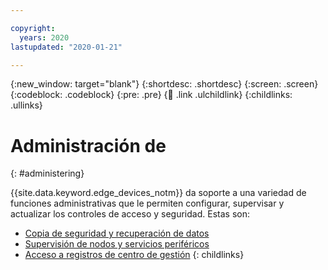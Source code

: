 ```yaml
---

copyright:
  years: 2020
lastupdated: "2020-01-21"

---
```


{:new_window: target="blank"}
{:shortdesc: .shortdesc}
{:screen: .screen}
{:codeblock: .codeblock}
{:pre: .pre}
{:child: .link .ulchildlink}
{:childlinks: .ullinks}

# Administración de 
{: #administering}

{{site.data.keyword.edge_devices_notm}} da soporte a una variedad de funciones administrativas que le permiten configurar, supervisar y actualizar los controles de acceso y seguridad. Estas son:

* [Copia de seguridad y recuperación de datos](../user_management/data_backup.md)
* [Supervisión de nodos y servicios periféricos](../user_management/monitoring_edge_nodes.md)
* [Acceso a registros de centro de gestión](../user_management/accessing_logs.md)
{: childlinks}
